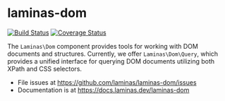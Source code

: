 # laminas-dom

[![Build Status](https://travis-ci.org/laminas/laminas-dom.svg?branch=master)](https://travis-ci.org/laminas/laminas-dom)
[![Coverage Status](https://coveralls.io/repos/github/laminas/laminas-dom/badge.svg?branch=master)](https://coveralls.io/github/laminas/laminas-dom?branch=master)

The `Laminas\Dom` component provides tools for working with DOM documents and
structures. Currently, we offer `Laminas\Dom\Query`, which provides a unified
interface for querying DOM documents utilizing both XPath and CSS selectors.


- File issues at https://github.com/laminas/laminas-dom/issues
- Documentation is at https://docs.laminas.dev/laminas-dom
